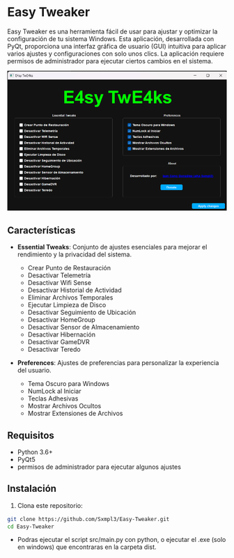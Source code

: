 # Easy Tweaker

Easy Tweaker es una herramienta fácil de usar para ajustar y optimizar la configuración de tu sistema Windows. Esta aplicación, desarrollada con PyQt, proporciona una interfaz gráfica de usuario (GUI) intuitiva para aplicar varios ajustes y configuraciones con solo unos clics. La aplicación requiere permisos de administrador para ejecutar ciertos cambios en el sistema.

![Easy Tweaker Screenshot](img/img.png)

## Características

- **Essential Tweaks**: Conjunto de ajustes esenciales para mejorar el rendimiento y la privacidad del sistema.
  - Crear Punto de Restauración
  - Desactivar Telemetría
  - Desactivar Wifi Sense
  - Desactivar Historial de Actividad
  - Eliminar Archivos Temporales
  - Ejecutar Limpieza de Disco
  - Desactivar Seguimiento de Ubicación
  - Desactivar HomeGroup
  - Desactivar Sensor de Almacenamiento
  - Desactivar Hibernación
  - Desactivar GameDVR
  - Desactivar Teredo

- **Preferences**: Ajustes de preferencias para personalizar la experiencia del usuario.
  - Tema Oscuro para Windows
  - NumLock al Iniciar
  - Teclas Adhesivas
  - Mostrar Archivos Ocultos
  - Mostrar Extensiones de Archivos

## Requisitos

- Python 3.6+
- PyQt5
- permisos de administrador para ejecutar algunos ajustes

## Instalación

1. Clona este repositorio:

```bash
git clone https://github.com/Sxmpl3/Easy-Tweaker.git
cd Easy-Tweaker

```

- Podras ejecutar el script src/main.py con python, o ejecutar el .exe (solo en windows) que encontraras en la carpeta dist.


